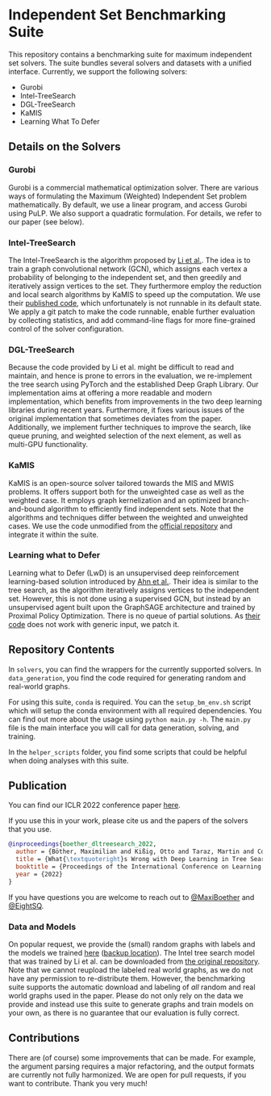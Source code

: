 # Independent Set Benchmarking Suite

This repository contains a benchmarking suite for maximum independent set
solvers. The suite bundles several solvers and datasets with a unified
interface. Currently, we support the following solvers:

- Gurobi
- Intel-TreeSearch
- DGL-TreeSearch
- KaMIS
- Learning What To Defer

## Details on the Solvers

### Gurobi

Gurobi is a commercial mathematical optimization solver. There are various ways
of formulating the Maximum (Weighted) Independent Set problem mathematically. By
default, we use a linear program, and access Gurobi using PuLP. We also support
a quadratic formulation. For details, we refer to our paper (see below).

### Intel-TreeSearch

The Intel-TreeSearch is the algorithm proposed by [Li et
al.](https://arxiv.org/pdf/1810.10659.pdf). The idea is to train a graph
convolutional network (GCN), which assigns each vertex a probability of
belonging to the independent set, and then greedily and iteratively assign
vertices to the set. They furthermore employ the reduction and local search
algorithms by KaMIS to speed up the computation. We use their [published
code](https://github.com/isl-org/NPHard), which unfortunately is not runnable in
its default state. We apply a git patch to make the code runnable, enable
further evaluation by collecting statistics, and add command-line flags for more
fine-grained control of the solver configuration.

### DGL-TreeSearch

Because the code provided by Li et al. might be difficult to read and maintain,
and hence is prone to errors in the evaluation, we re-implement the tree search
using PyTorch and the established Deep Graph Library. Our implementation aims at
offering a more readable and modern implementation, which benefits from
improvements in the two deep learning libraries during recent years.
Furthermore, it fixes various issues of the original implementation that
sometimes deviates from the paper. Additionally, we implement further techniques
to improve the search, like queue pruning, and weighted selection of the next
element, as well as multi-GPU functionality.

### KaMIS

KaMIS is an open-source solver tailored towards the MIS and MWIS problems. It
offers support both for the unweighted case as well as the weighted case. It
employs graph kernelization and an optimized branch-and-bound algorithm to
efficiently find independent sets. Note that the algorithms and techniques
differ between the weighted and unweighted cases. We use the code unmodified
from the [official repository](https://github.com/KarlsruheMIS/KaMIS) and
integrate it within the suite.

### Learning what to Defer

Learning what to Defer (LwD) is an unsupervised deep reinforcement
learning-based solution introduced by [Ahn et
al.](https://arxiv.org/abs/2006.09607). Their idea is similar to the tree
search, as the algorithm iteratively assigns vertices to the independent set.
However, this is not done using a supervised GCN, but instead by an unsupervised
agent built upon the GraphSAGE architecture and trained by Proximal Policy
Optimization. There is no queue of partial solutions. As [their
code](https://github.com/sungsoo-ahn/learning_what_to_defer) does not work with
generic input, we patch it.

## Repository Contents

In `solvers`, you can find the wrappers for the currently supported solvers. In `data_generation`, you find the code
required for generating random and real-world graphs.

For using this suite, `conda` is required. You can the `setup_bm_env.sh` script which will setup the conda environment
with all required dependencies. You can find out more about the usage using `python main.py -h`. The `main.py` file is
the main interface you will call for data generation, solving, and training.

In the `helper_scripts` folder, you find some scripts that could be helpful when doing analyses with this suite.

## Publication

You can find our ICLR 2022 conference paper [here](https://openreview.net/forum?id=mk0HzdqY7i1).

If you use this in your work, please cite us and the papers of the solvers that you use.

```bibtex
@inproceedings{boether_dltreesearch_2022,
  author = {Böther, Maximilian and Kißig, Otto and Taraz, Martin and Cohen, Sarel and Seidel, Karen and Friedrich, Tobias},
  title = {What{\textquoteright}s Wrong with Deep Learning in Tree Search for Combinatorial Optimization},
  booktitle = {Proceedings of the International Conference on Learning Representations ({ICLR})},
  year = {2022}
}
```

If you have questions you are welcome to reach out to [@MaxiBoether](https://github.com/MaxiBoether)
and [@EightSQ](https://github.com/EightSQ).

### Data and Models

On popular request, we provide the (small) random graphs with labels and the models we
trained [here](https://owncloud.hpi.de/s/cv6szEJtSs8UGju) ([backup location](https://mboether.com/paper-models-randomgraphs.zip)).
The Intel tree search model that was trained by Li et al. can be downloaded
from [the original repository](https://github.com/isl-org/NPHard/tree/master/model).
Note that we cannot reupload the labeled real world graphs, as we do not have any permission to re-distribute them.
However, the benchmarking suite supports the automatic download and labeling of _all_ random and real world graphs used
in the paper.
Please do not only rely on the data we provide and instead use this suite to generate graphs and train models on your
own, as there is no guarantee that our evaluation is fully correct.

## Contributions

There are (of course) some improvements that can be made. For example, the argument parsing requires a major
refactoring, and the output formats are currently not fully harmonized. We are open for pull requests, if you want to
contribute. Thank you very much!
